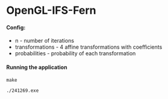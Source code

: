 # OpenGL-IFS-Fern

#### Config:
* n - number of iterations
* transformations - 4 affine transformations with coefficients
* probabilities - probability of each transformation

#### Running the application
`make`

`./241269.exe`
